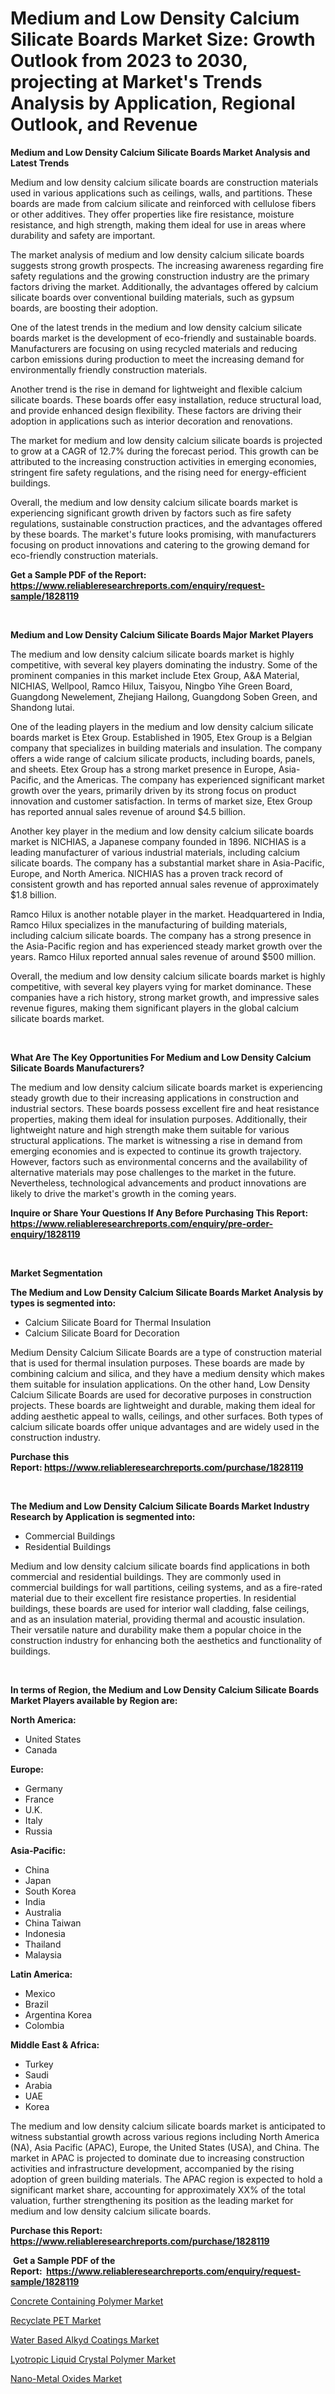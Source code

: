 <p><h1>Medium and Low Density Calcium Silicate Boards Market Size: Growth Outlook from 2023 to 2030, projecting at Market's Trends Analysis by Application, Regional Outlook, and Revenue</h1></p><p><strong>Medium and Low Density Calcium Silicate Boards Market Analysis and Latest Trends</strong></p>
<p><p>Medium and low density calcium silicate boards are construction materials used in various applications such as ceilings, walls, and partitions. These boards are made from calcium silicate and reinforced with cellulose fibers or other additives. They offer properties like fire resistance, moisture resistance, and high strength, making them ideal for use in areas where durability and safety are important.</p><p>The market analysis of medium and low density calcium silicate boards suggests strong growth prospects. The increasing awareness regarding fire safety regulations and the growing construction industry are the primary factors driving the market. Additionally, the advantages offered by calcium silicate boards over conventional building materials, such as gypsum boards, are boosting their adoption.</p><p>One of the latest trends in the medium and low density calcium silicate boards market is the development of eco-friendly and sustainable boards. Manufacturers are focusing on using recycled materials and reducing carbon emissions during production to meet the increasing demand for environmentally friendly construction materials.</p><p>Another trend is the rise in demand for lightweight and flexible calcium silicate boards. These boards offer easy installation, reduce structural load, and provide enhanced design flexibility. These factors are driving their adoption in applications such as interior decoration and renovations.</p><p>The market for medium and low density calcium silicate boards is projected to grow at a CAGR of 12.7% during the forecast period. This growth can be attributed to the increasing construction activities in emerging economies, stringent fire safety regulations, and the rising need for energy-efficient buildings.</p><p>Overall, the medium and low density calcium silicate boards market is experiencing significant growth driven by factors such as fire safety regulations, sustainable construction practices, and the advantages offered by these boards. The market's future looks promising, with manufacturers focusing on product innovations and catering to the growing demand for eco-friendly construction materials.</p></p>
<p><strong>Get a Sample PDF of the Report:&nbsp; <a href="https://www.reliableresearchreports.com/enquiry/request-sample/1828119">https://www.reliableresearchreports.com/enquiry/request-sample/1828119</a></strong></p>
<p>&nbsp;</p>
<p><strong>Medium and Low Density Calcium Silicate Boards Major Market Players</strong></p>
<p><p>The medium and low density calcium silicate boards market is highly competitive, with several key players dominating the industry. Some of the prominent companies in this market include Etex Group, A&A Material, NICHIAS, Wellpool, Ramco Hilux, Taisyou, Ningbo Yihe Green Board, Guangdong Newelement, Zhejiang Hailong, Guangdong Soben Green, and Shandong lutai.</p><p>One of the leading players in the medium and low density calcium silicate boards market is Etex Group. Established in 1905, Etex Group is a Belgian company that specializes in building materials and insulation. The company offers a wide range of calcium silicate products, including boards, panels, and sheets. Etex Group has a strong market presence in Europe, Asia-Pacific, and the Americas. The company has experienced significant market growth over the years, primarily driven by its strong focus on product innovation and customer satisfaction. In terms of market size, Etex Group has reported annual sales revenue of around $4.5 billion.</p><p>Another key player in the medium and low density calcium silicate boards market is NICHIAS, a Japanese company founded in 1896. NICHIAS is a leading manufacturer of various industrial materials, including calcium silicate boards. The company has a substantial market share in Asia-Pacific, Europe, and North America. NICHIAS has a proven track record of consistent growth and has reported annual sales revenue of approximately $1.8 billion.</p><p>Ramco Hilux is another notable player in the market. Headquartered in India, Ramco Hilux specializes in the manufacturing of building materials, including calcium silicate boards. The company has a strong presence in the Asia-Pacific region and has experienced steady market growth over the years. Ramco Hilux reported annual sales revenue of around $500 million.</p><p>Overall, the medium and low density calcium silicate boards market is highly competitive, with several key players vying for market dominance. These companies have a rich history, strong market growth, and impressive sales revenue figures, making them significant players in the global calcium silicate boards market.</p></p>
<p>&nbsp;</p>
<p><strong>What Are The Key Opportunities For Medium and Low Density Calcium Silicate Boards Manufacturers?</strong></p>
<p><p>The medium and low density calcium silicate boards market is experiencing steady growth due to their increasing applications in construction and industrial sectors. These boards possess excellent fire and heat resistance properties, making them ideal for insulation purposes. Additionally, their lightweight nature and high strength make them suitable for various structural applications. The market is witnessing a rise in demand from emerging economies and is expected to continue its growth trajectory. However, factors such as environmental concerns and the availability of alternative materials may pose challenges to the market in the future. Nevertheless, technological advancements and product innovations are likely to drive the market's growth in the coming years.</p></p>
<p><strong>Inquire or Share Your Questions If Any Before Purchasing This Report: <a href="https://www.reliableresearchreports.com/enquiry/pre-order-enquiry/1828119">https://www.reliableresearchreports.com/enquiry/pre-order-enquiry/1828119</a></strong></p>
<p>&nbsp;</p>
<p><strong>Market Segmentation</strong></p>
<p><strong>The Medium and Low Density Calcium Silicate Boards Market Analysis by types is segmented into:</strong></p>
<p><ul><li>Calcium Silicate Board for Thermal Insulation</li><li>Calcium Silicate Board for Decoration</li></ul></p>
<p><p>Medium Density Calcium Silicate Boards are a type of construction material that is used for thermal insulation purposes. These boards are made by combining calcium and silica, and they have a medium density which makes them suitable for insulation applications. On the other hand, Low Density Calcium Silicate Boards are used for decorative purposes in construction projects. These boards are lightweight and durable, making them ideal for adding aesthetic appeal to walls, ceilings, and other surfaces. Both types of calcium silicate boards offer unique advantages and are widely used in the construction industry.</p></p>
<p><strong>Purchase this Report:&nbsp;<a href="https://www.reliableresearchreports.com/purchase/1828119">https://www.reliableresearchreports.com/purchase/1828119</a></strong></p>
<p>&nbsp;</p>
<p><strong>The Medium and Low Density Calcium Silicate Boards Market Industry Research by Application is segmented into:</strong></p>
<p><ul><li>Commercial Buildings</li><li>Residential Buildings</li></ul></p>
<p><p>Medium and low density calcium silicate boards find applications in both commercial and residential buildings. They are commonly used in commercial buildings for wall partitions, ceiling systems, and as a fire-rated material due to their excellent fire resistance properties. In residential buildings, these boards are used for interior wall cladding, false ceilings, and as an insulation material, providing thermal and acoustic insulation. Their versatile nature and durability make them a popular choice in the construction industry for enhancing both the aesthetics and functionality of buildings.</p></p>
<p>&nbsp;</p>
<p><strong>In terms of Region, the Medium and Low Density Calcium Silicate Boards Market Players available by Region are:</strong></p>
<p>
    <p> <strong> North America: </strong>
        <ul>
            <li>United States</li>
            <li>Canada</li>
        </ul>
        </p> 
    <p> <strong> Europe: </strong>
        <ul>
            <li>Germany</li>
            <li>France</li>
            <li>U.K.</li>
            <li>Italy</li>
            <li>Russia</li>
        </ul>
        </p> 
    <p> <strong> Asia-Pacific: </strong>
        <ul>
            <li>China</li>
            <li>Japan</li>
            <li>South Korea</li>
            <li>India</li>
            <li>Australia</li>
            <li>China Taiwan</li>
            <li>Indonesia</li>
            <li>Thailand</li>
            <li>Malaysia</li>
        </ul>
        </p> 
    <p> <strong> Latin America: </strong>
        <ul>
            <li>Mexico</li>
            <li>Brazil</li>
            <li>Argentina Korea</li>
            <li>Colombia</li>
        </ul>
        </p> 
    <p> <strong> Middle East & Africa: </strong>
        <ul>
            <li>Turkey</li>
            <li>Saudi</li>
            <li>Arabia</li>
            <li>UAE</li>
            <li>Korea</li>
        </ul>
    </p>
    </p>
<p><p>The medium and low density calcium silicate boards market is anticipated to witness substantial growth across various regions including North America (NA), Asia Pacific (APAC), Europe, the United States (USA), and China. The market in APAC is projected to dominate due to increasing construction activities and infrastructure development, accompanied by the rising adoption of green building materials. The APAC region is expected to hold a significant market share, accounting for approximately XX% of the total valuation, further strengthening its position as the leading market for medium and low density calcium silicate boards.</p></p>
<p><strong>Purchase this Report: <a href="https://www.reliableresearchreports.com/purchase/1828119">https://www.reliableresearchreports.com/purchase/1828119</a></strong></p>
<p>&nbsp;<strong>Get a Sample PDF of the Report:&nbsp;&nbsp;<a href="https://www.reliableresearchreports.com/enquiry/request-sample/1828119">https://www.reliableresearchreports.com/enquiry/request-sample/1828119</a></strong></p>
<p><strong></strong></p>
<p><p><a href="https://github.com/jonneygiverf/Market-Research-Report-List-2/blob/main/concrete-containing-polymer-market.md">Concrete Containing Polymer Market</a></p><p><a href="https://github.com/prosalinda88/Market-Research-Report-List-2/blob/main/recyclate-pet-market.md">Recyclate PET Market</a></p><p><a href="https://github.com/dziulagalemab/Market-Research-Report-List-2/blob/main/water-based-alkyd-coatings-market.md">Water Based Alkyd Coatings Market</a></p><p><a href="https://github.com/abbypearson7765/Market-Research-Report-List-2/blob/main/lyotropic-liquid-crystal-polymer-market.md">Lyotropic Liquid Crystal Polymer Market</a></p><p><a href="https://github.com/amae102299/Market-Research-Report-List-2/blob/main/nano-metal-oxides-market.md">Nano-Metal Oxides Market</a></p></p>